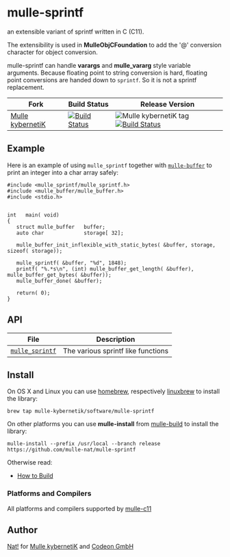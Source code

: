 # mulle-sprintf

an extensible variant of sprintf written in C (C11).

The extensibility is used in **MulleObjCFoundation** to add the '@' conversion
character for object conversion.

mulle-sprintf can handle **varargs** and **mulle_vararg** style variable
arguments. Because floating point to string conversion is hard, floating point 
conversions are handed down to `sprintf`. So it is not a sprintf replacement.


Fork      |  Build Status | Release Version
----------|---------------|-----------------------------------
[Mulle kybernetiK](//github.com/mulle-nat/mulle-sprintf) | [![Build Status](https://travis-ci.org/mulle-nat/mulle-sprintf.svg?branch=release)](https://travis-ci.org/mulle-nat/mulle-sprintf) | ![Mulle kybernetiK tag](https://img.shields.io/github/tag/mulle-nat/mulle-sprintf.svg) [![Build Status](https://travis-ci.org/mulle-nat/mulle-sprintf.svg?branch=release)](https://travis-ci.org/mulle-nat/mulle-sprintf)

## Example


Here is an example of using `mulle_sprintf` together with [`mulle-buffer`](//github.com/mulle-nat/mulle-buffer) to print an integer into a char array safely:

```
#include <mulle_sprintf/mulle_sprintf.h>
#include <mulle_buffer/mulle_buffer.h>
#include <stdio.h>


int   main( void)
{
   struct mulle_buffer   buffer;
   auto char             storage[ 32];

   mulle_buffer_init_inflexible_with_static_bytes( &buffer, storage, sizeof( storage));

   mulle_sprintf( &buffer, "%d", 1848);
   printf( "%.*s\n", (int) mulle_buffer_get_length( &buffer), mulle_buffer_get_bytes( &buffer));
   mulle_buffer_done( &buffer);

   return( 0);
}
```


## API

File                                  | Description
------------------------------------- | -------------------------------------
[`mulle_sprintf`](dox/API_SPRINTF.md) | The various sprintf like functions


## Install

On OS X and Linux you can use [homebrew](//brew.sh), respectively
[linuxbrew](//linuxbrew.sh) to install the library:

```
brew tap mulle-kybernetik/software/mulle-sprintf
```

On other platforms you can use **mulle-install** from
[mulle-build](//github.com/mulle-nat/mulle-build) to install the library:

```
mulle-install --prefix /usr/local --branch release https://github.com/mulle-nat/mulle-sprintf
```

Otherwise read:

* [How to Build](dox/BUILD.md)


### Platforms and Compilers

All platforms and compilers supported by
[mulle-c11](//www.mulle-kybernetik.com/software/git/mulle-c11/)

## Author

[Nat!](//www.mulle-kybernetik.com/weblog) for
[Mulle kybernetiK](//www.mulle-kybernetik.com) and
[Codeon GmbH](//www.codeon.de)
